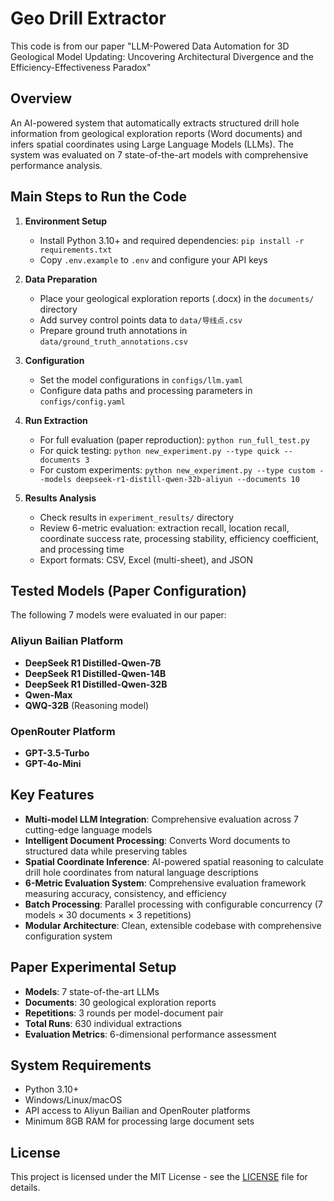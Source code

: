 # Geo Drill Extractor

This code is from our paper "LLM-Powered Data Automation for 3D Geological Model Updating: Uncovering Architectural Divergence and the Efficiency-Effectiveness Paradox"

## Overview

An AI-powered system that automatically extracts structured drill hole information from geological exploration reports (Word documents) and infers spatial coordinates using Large Language Models (LLMs). The system was evaluated on 7 state-of-the-art models with comprehensive performance analysis.

## Main Steps to Run the Code

1. **Environment Setup**
   - Install Python 3.10+ and required dependencies: `pip install -r requirements.txt`
   - Copy `.env.example` to `.env` and configure your API keys

2. **Data Preparation**
   - Place your geological exploration reports (.docx) in the `documents/` directory
   - Add survey control points data to `data/导线点.csv`
   - Prepare ground truth annotations in `data/ground_truth_annotations.csv`

3. **Configuration**
   - Set the model configurations in `configs/llm.yaml` 
   - Configure data paths and processing parameters in `configs/config.yaml`

4. **Run Extraction**
   - For full evaluation (paper reproduction): `python run_full_test.py`
   - For quick testing: `python new_experiment.py --type quick --documents 3`
   - For custom experiments: `python new_experiment.py --type custom --models deepseek-r1-distill-qwen-32b-aliyun --documents 10`

5. **Results Analysis**
   - Check results in `experiment_results/` directory
   - Review 6-metric evaluation: extraction recall, location recall, coordinate success rate, processing stability, efficiency coefficient, and processing time
   - Export formats: CSV, Excel (multi-sheet), and JSON

## Tested Models (Paper Configuration)

The following 7 models were evaluated in our paper:

### Aliyun Bailian Platform
- **DeepSeek R1 Distilled-Qwen-7B**
- **DeepSeek R1 Distilled-Qwen-14B** 
- **DeepSeek R1 Distilled-Qwen-32B**
- **Qwen-Max**
- **QWQ-32B** (Reasoning model)

### OpenRouter Platform
- **GPT-3.5-Turbo**
- **GPT-4o-Mini**

## Key Features

- **Multi-model LLM Integration**: Comprehensive evaluation across 7 cutting-edge language models
- **Intelligent Document Processing**: Converts Word documents to structured data while preserving tables
- **Spatial Coordinate Inference**: AI-powered spatial reasoning to calculate drill hole coordinates from natural language descriptions
- **6-Metric Evaluation System**: Comprehensive evaluation framework measuring accuracy, consistency, and efficiency
- **Batch Processing**: Parallel processing with configurable concurrency (7 models × 30 documents × 3 repetitions)
- **Modular Architecture**: Clean, extensible codebase with comprehensive configuration system

## Paper Experimental Setup

- **Models**: 7 state-of-the-art LLMs 
- **Documents**: 30 geological exploration reports
- **Repetitions**: 3 rounds per model-document pair
- **Total Runs**: 630 individual extractions
- **Evaluation Metrics**: 6-dimensional performance assessment

## System Requirements

- Python 3.10+
- Windows/Linux/macOS
- API access to Aliyun Bailian and OpenRouter platforms
- Minimum 8GB RAM for processing large document sets

## License

This project is licensed under the MIT License - see the [LICENSE](LICENSE) file for details.